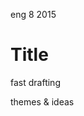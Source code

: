 <permalink>eng</permalink>
<month>8</month>
<year>2015</year>

# Title

<hidden>fast drafting</hidden>

<hidden>themes & ideas</hidden>


